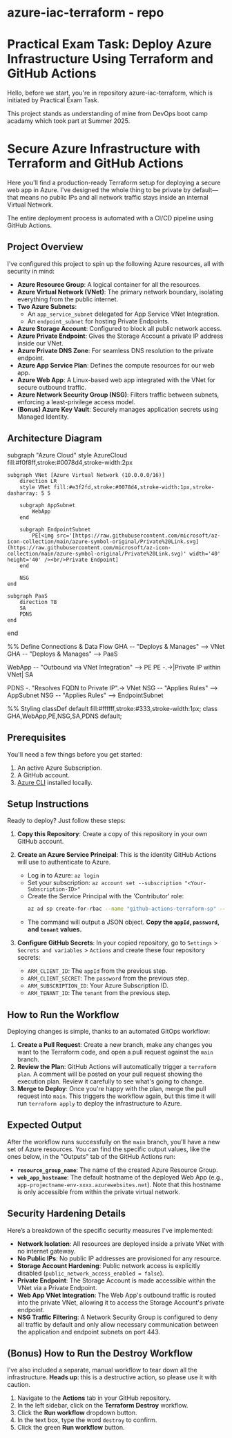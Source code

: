 # azure-iac-terraform - repo
# Practical Exam Task: Deploy Azure Infrastructure Using Terraform and GitHub Actions

 Hello, before we start, you're in repository azure-iac-terraform, which is initiated by Practical Exam Task.
 
 This project stands as understanding of mine from DevOps boot camp acadamy which took part at Summer 2025.
 
 # Secure Azure Infrastructure with Terraform and GitHub Actions

Here you'll find a production-ready Terraform setup for deploying a secure web app in Azure. I've designed the whole thing to be private by default—that means no public IPs and all network traffic stays inside an internal Virtual Network.

The entire deployment process is automated with a CI/CD pipeline using GitHub Actions.

## Project Overview

I've configured this project to spin up the following Azure resources, all with security in mind:

  - **Azure Resource Group**: A logical container for all the resources.
  - **Azure Virtual Network (VNet)**: The primary network boundary, isolating everything from the public internet.
  - **Two Azure Subnets**:
      - An `app_service_subnet` delegated for App Service VNet Integration.
      - An `endpoint_subnet` for hosting Private Endpoints.
  - **Azure Storage Account**: Configured to block all public network access.
  - **Azure Private Endpoint**: Gives the Storage Account a private IP address inside our VNet.
  - **Azure Private DNS Zone**: For seamless DNS resolution to the private endpoint.
  - **Azure App Service Plan**: Defines the compute resources for our web app.
  - **Azure Web App**: A Linux-based web app integrated with the VNet for secure outbound traffic.
  - **Azure Network Security Group (NSG)**: Filters traffic between subnets, enforcing a least-privilege access model.
  - **(Bonus) Azure Key Vault**: Securely manages application secrets using Managed Identity.

## Architecture Diagram

subgraph "Azure Cloud"
    style AzureCloud fill:#f0f8ff,stroke:#0078d4,stroke-width:2px

    subgraph VNet [Azure Virtual Network (10.0.0.0/16)]
        direction LR
        style VNet fill:#e3f2fd,stroke:#0078d4,stroke-width:1px,stroke-dasharray: 5 5

        subgraph AppSubnet
            WebApp
        end

        subgraph EndpointSubnet
            PE[<img src='[https://raw.githubusercontent.com/microsoft/az-icon-collection/main/azure-symbol-original/Private%20Link.svg](https://raw.githubusercontent.com/microsoft/az-icon-collection/main/azure-symbol-original/Private%20Link.svg)' width='40' height='40' /><br/>Private Endpoint]
        end

        NSG
    end

    subgraph PaaS
        direction TB
        SA
        PDNS
    end
end

%% Define Connections & Data Flow
GHA -- "Deploys & Manages" --> VNet
GHA -- "Deploys & Manages" --> PaaS

WebApp -- "Outbound via VNet Integration" --> PE
PE -.->|Private IP within VNet| SA

PDNS -. "Resolves FQDN to Private IP".-> VNet
NSG -- "Applies Rules" --> AppSubnet
NSG -- "Applies Rules" --> EndpointSubnet

%% Styling
classDef default fill:#ffffff,stroke:#333,stroke-width:1px;
class GHA,WebApp,PE,NSG,SA,PDNS default;
## Prerequisites

You'll need a few things before you get started:

1.  An active Azure Subscription.
2.  A GitHub account.
3.  [Azure CLI](https://docs.microsoft.com/en-us/cli/azure/install-azure-cli) installed locally.

## Setup Instructions

Ready to deploy? Just follow these steps:

1.  **Copy this Repository**: Create a copy of this repository in your own GitHub account.

2.  **Create an Azure Service Principal**: This is the identity GitHub Actions will use to authenticate to Azure.

      - Log in to Azure: `az login`
      - Set your subscription: `az account set --subscription "<Your-Subscription-ID>"`
      - Create the Service Principal with the 'Contributor' role:
        ```bash
        az ad sp create-for-rbac --name "github-actions-terraform-sp" --role "Contributor" --scopes "/subscriptions/<Your-Subscription-ID>"
        ```
      - The command will output a JSON object. **Copy the `appId`, `password`, and `tenant` values.**

3.  **Configure GitHub Secrets**: In your copied repository, go to `Settings` \> `Secrets and variables` \> `Actions` and create these four repository secrets:

      - `ARM_CLIENT_ID`: The `appId` from the previous step.
      - `ARM_CLIENT_SECRET`: The `password` from the previous step.
      - `ARM_SUBSCRIPTION_ID`: Your Azure Subscription ID.
      - `ARM_TENANT_ID`: The `tenant` from the previous step.

## How to Run the Workflow

Deploying changes is simple, thanks to an automated GitOps workflow:

1.  **Create a Pull Request**: Create a new branch, make any changes you want to the Terraform code, and open a pull request against the `main` branch.
2.  **Review the Plan**: GitHub Actions will automatically trigger a `terraform plan`. A comment will be posted on your pull request showing the execution plan. Review it carefully to see what's going to change.
3.  **Merge to Deploy**: Once you're happy with the plan, merge the pull request into `main`. This triggers the workflow again, but this time it will run `terraform apply` to deploy the infrastructure to Azure.

## Expected Output

After the workflow runs successfully on the `main` branch, you'll have a new set of Azure resources. You can find the specific output values, like the ones below, in the "Outputs" tab of the GitHub Actions run:

  - **`resource_group_name`**: The name of the created Azure Resource Group.
  - **`web_app_hostname`**: The default hostname of the deployed Web App (e.g., `app-projectname-env-xxxx.azurewebsites.net`). Note that this hostname is only accessible from within the private virtual network.

## Security Hardening Details

Here’s a breakdown of the specific security measures I've implemented:

  - **Network Isolation**: All resources are deployed inside a private VNet with no internet gateway.
  - **No Public IPs**: No public IP addresses are provisioned for any resource.
  - **Storage Account Hardening**: Public network access is explicitly disabled (`public_network_access_enabled = false`).
  - **Private Endpoint**: The Storage Account is made accessible within the VNet via a Private Endpoint.
  - **Web App VNet Integration**: The Web App's outbound traffic is routed into the private VNet, allowing it to access the Storage Account's private endpoint.
  - **NSG Traffic Filtering**: A Network Security Group is configured to deny all traffic by default and only allow necessary communication between the application and endpoint subnets on port 443.
	
## (Bonus) How to Run the Destroy Workflow

I've also included a separate, manual workflow to tear down all the infrastructure. **Heads up**: this is a destructive action, so please use it with caution.

1.  Navigate to the **Actions** tab in your GitHub repository.
2.  In the left sidebar, click on the **Terraform Destroy** workflow.
3.  Click the **Run workflow** dropdown button.
4.  In the text box, type the word `destroy` to confirm.
5.  Click the green **Run workflow** button.
